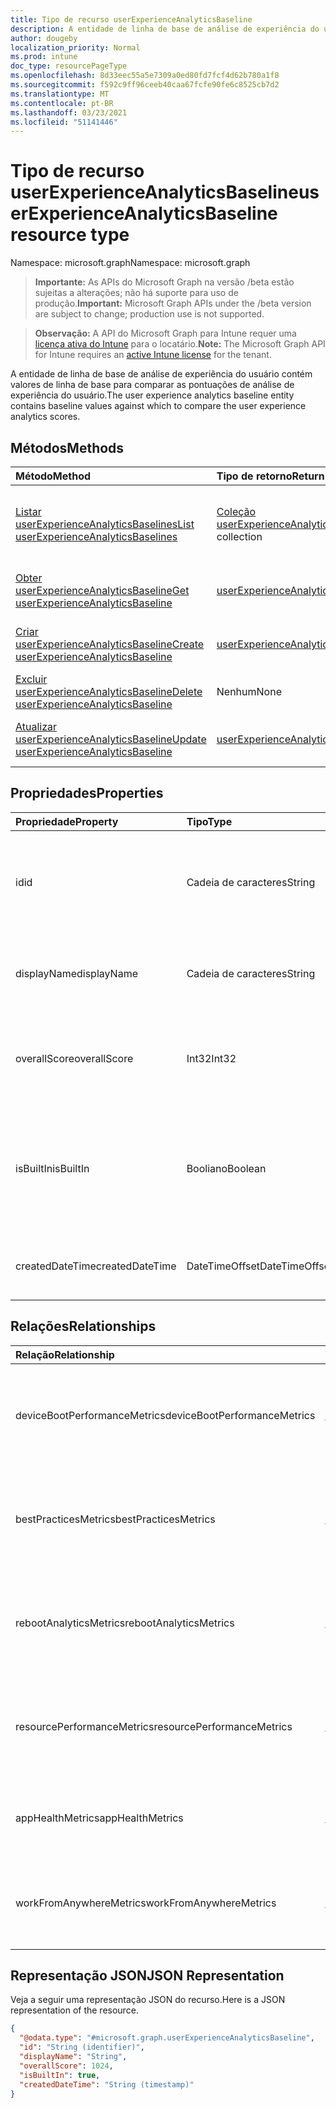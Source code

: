 ```yaml
---
title: Tipo de recurso userExperienceAnalyticsBaseline
description: A entidade de linha de base de análise de experiência do usuário contém valores de linha de base para comparar as pontuações de análise de experiência do usuário.
author: dougeby
localization_priority: Normal
ms.prod: intune
doc_type: resourcePageType
ms.openlocfilehash: 8d33eec55a5e7309a0ed80fd7fcf4d62b780a1f8
ms.sourcegitcommit: f592c9ff96ceeb40caa67fcfe90fe6c8525cb7d2
ms.translationtype: MT
ms.contentlocale: pt-BR
ms.lasthandoff: 03/23/2021
ms.locfileid: "51141446"
---
```

# <a name="userexperienceanalyticsbaseline-resource-type"></a><span data-ttu-id="f8332-103">Tipo de recurso userExperienceAnalyticsBaseline</span><span class="sxs-lookup"><span data-stu-id="f8332-103">userExperienceAnalyticsBaseline resource type</span></span>

<span data-ttu-id="f8332-104">Namespace: microsoft.graph</span><span class="sxs-lookup"><span data-stu-id="f8332-104">Namespace: microsoft.graph</span></span>

> <span data-ttu-id="f8332-105">**Importante:** As APIs do Microsoft Graph na versão /beta estão sujeitas a alterações; não há suporte para uso de produção.</span><span class="sxs-lookup"><span data-stu-id="f8332-105">**Important:** Microsoft Graph APIs under the /beta version are subject to change; production use is not supported.</span></span>

> <span data-ttu-id="f8332-106">**Observação:** A API do Microsoft Graph para Intune requer uma [licença ativa do Intune](https://go.microsoft.com/fwlink/?linkid=839381) para o locatário.</span><span class="sxs-lookup"><span data-stu-id="f8332-106">**Note:** The Microsoft Graph API for Intune requires an [active Intune license](https://go.microsoft.com/fwlink/?linkid=839381) for the tenant.</span></span>

<span data-ttu-id="f8332-107">A entidade de linha de base de análise de experiência do usuário contém valores de linha de base para comparar as pontuações de análise de experiência do usuário.</span><span class="sxs-lookup"><span data-stu-id="f8332-107">The user experience analytics baseline entity contains baseline values against which to compare the user experience analytics scores.</span></span>

## <a name="methods"></a><span data-ttu-id="f8332-108">Métodos</span><span class="sxs-lookup"><span data-stu-id="f8332-108">Methods</span></span>
|<span data-ttu-id="f8332-109">Método</span><span class="sxs-lookup"><span data-stu-id="f8332-109">Method</span></span>|<span data-ttu-id="f8332-110">Tipo de retorno</span><span class="sxs-lookup"><span data-stu-id="f8332-110">Return Type</span></span>|<span data-ttu-id="f8332-111">Descrição</span><span class="sxs-lookup"><span data-stu-id="f8332-111">Description</span></span>|
|:---|:---|:---|
|[<span data-ttu-id="f8332-112">Listar userExperienceAnalyticsBaselines</span><span class="sxs-lookup"><span data-stu-id="f8332-112">List userExperienceAnalyticsBaselines</span></span>](../api/intune-devices-userexperienceanalyticsbaseline-list.md)|<span data-ttu-id="f8332-113">[Coleção userExperienceAnalyticsBaseline](../resources/intune-devices-userexperienceanalyticsbaseline.md)</span><span class="sxs-lookup"><span data-stu-id="f8332-113">[userExperienceAnalyticsBaseline](../resources/intune-devices-userexperienceanalyticsbaseline.md) collection</span></span>|<span data-ttu-id="f8332-114">Listar propriedades e relações dos [objetos userExperienceAnalyticsBaseline.](../resources/intune-devices-userexperienceanalyticsbaseline.md)</span><span class="sxs-lookup"><span data-stu-id="f8332-114">List properties and relationships of the [userExperienceAnalyticsBaseline](../resources/intune-devices-userexperienceanalyticsbaseline.md) objects.</span></span>|
|[<span data-ttu-id="f8332-115">Obter userExperienceAnalyticsBaseline</span><span class="sxs-lookup"><span data-stu-id="f8332-115">Get userExperienceAnalyticsBaseline</span></span>](../api/intune-devices-userexperienceanalyticsbaseline-get.md)|[<span data-ttu-id="f8332-116">userExperienceAnalyticsBaseline</span><span class="sxs-lookup"><span data-stu-id="f8332-116">userExperienceAnalyticsBaseline</span></span>](../resources/intune-devices-userexperienceanalyticsbaseline.md)|<span data-ttu-id="f8332-117">Leia propriedades e relações do [objeto userExperienceAnalyticsBaseline.](../resources/intune-devices-userexperienceanalyticsbaseline.md)</span><span class="sxs-lookup"><span data-stu-id="f8332-117">Read properties and relationships of the [userExperienceAnalyticsBaseline](../resources/intune-devices-userexperienceanalyticsbaseline.md) object.</span></span>|
|[<span data-ttu-id="f8332-118">Criar userExperienceAnalyticsBaseline</span><span class="sxs-lookup"><span data-stu-id="f8332-118">Create userExperienceAnalyticsBaseline</span></span>](../api/intune-devices-userexperienceanalyticsbaseline-create.md)|[<span data-ttu-id="f8332-119">userExperienceAnalyticsBaseline</span><span class="sxs-lookup"><span data-stu-id="f8332-119">userExperienceAnalyticsBaseline</span></span>](../resources/intune-devices-userexperienceanalyticsbaseline.md)|<span data-ttu-id="f8332-120">Crie um novo [objeto userExperienceAnalyticsBaseline.](../resources/intune-devices-userexperienceanalyticsbaseline.md)</span><span class="sxs-lookup"><span data-stu-id="f8332-120">Create a new [userExperienceAnalyticsBaseline](../resources/intune-devices-userexperienceanalyticsbaseline.md) object.</span></span>|
|[<span data-ttu-id="f8332-121">Excluir userExperienceAnalyticsBaseline</span><span class="sxs-lookup"><span data-stu-id="f8332-121">Delete userExperienceAnalyticsBaseline</span></span>](../api/intune-devices-userexperienceanalyticsbaseline-delete.md)|<span data-ttu-id="f8332-122">Nenhum</span><span class="sxs-lookup"><span data-stu-id="f8332-122">None</span></span>|<span data-ttu-id="f8332-123">Exclui um [userExperienceAnalyticsBaseline](../resources/intune-devices-userexperienceanalyticsbaseline.md).</span><span class="sxs-lookup"><span data-stu-id="f8332-123">Deletes a [userExperienceAnalyticsBaseline](../resources/intune-devices-userexperienceanalyticsbaseline.md).</span></span>|
|[<span data-ttu-id="f8332-124">Atualizar userExperienceAnalyticsBaseline</span><span class="sxs-lookup"><span data-stu-id="f8332-124">Update userExperienceAnalyticsBaseline</span></span>](../api/intune-devices-userexperienceanalyticsbaseline-update.md)|[<span data-ttu-id="f8332-125">userExperienceAnalyticsBaseline</span><span class="sxs-lookup"><span data-stu-id="f8332-125">userExperienceAnalyticsBaseline</span></span>](../resources/intune-devices-userexperienceanalyticsbaseline.md)|<span data-ttu-id="f8332-126">Atualize as propriedades de [um objeto userExperienceAnalyticsBaseline.](../resources/intune-devices-userexperienceanalyticsbaseline.md)</span><span class="sxs-lookup"><span data-stu-id="f8332-126">Update the properties of a [userExperienceAnalyticsBaseline](../resources/intune-devices-userexperienceanalyticsbaseline.md) object.</span></span>|

## <a name="properties"></a><span data-ttu-id="f8332-127">Propriedades</span><span class="sxs-lookup"><span data-stu-id="f8332-127">Properties</span></span>
|<span data-ttu-id="f8332-128">Propriedade</span><span class="sxs-lookup"><span data-stu-id="f8332-128">Property</span></span>|<span data-ttu-id="f8332-129">Tipo</span><span class="sxs-lookup"><span data-stu-id="f8332-129">Type</span></span>|<span data-ttu-id="f8332-130">Descrição</span><span class="sxs-lookup"><span data-stu-id="f8332-130">Description</span></span>|
|:---|:---|:---|
|<span data-ttu-id="f8332-131">id</span><span class="sxs-lookup"><span data-stu-id="f8332-131">id</span></span>|<span data-ttu-id="f8332-132">Cadeia de caracteres</span><span class="sxs-lookup"><span data-stu-id="f8332-132">String</span></span>|<span data-ttu-id="f8332-133">O identificador exclusivo da linha de base de análise de experiência do usuário.</span><span class="sxs-lookup"><span data-stu-id="f8332-133">The unique identifier of the user experience analytics baseline.</span></span>|
|<span data-ttu-id="f8332-134">displayName</span><span class="sxs-lookup"><span data-stu-id="f8332-134">displayName</span></span>|<span data-ttu-id="f8332-135">Cadeia de caracteres</span><span class="sxs-lookup"><span data-stu-id="f8332-135">String</span></span>|<span data-ttu-id="f8332-136">O nome da linha de base de análise de experiência do usuário.</span><span class="sxs-lookup"><span data-stu-id="f8332-136">The name of the user experience analytics baseline.</span></span>|
|<span data-ttu-id="f8332-137">overallScore</span><span class="sxs-lookup"><span data-stu-id="f8332-137">overallScore</span></span>|<span data-ttu-id="f8332-138">Int32</span><span class="sxs-lookup"><span data-stu-id="f8332-138">Int32</span></span>|<span data-ttu-id="f8332-139">A pontuação geral da linha de base de análise de experiência do usuário.</span><span class="sxs-lookup"><span data-stu-id="f8332-139">The overall score of the user experience analytics baseline.</span></span>|
|<span data-ttu-id="f8332-140">isBuiltIn</span><span class="sxs-lookup"><span data-stu-id="f8332-140">isBuiltIn</span></span>|<span data-ttu-id="f8332-141">Booliano</span><span class="sxs-lookup"><span data-stu-id="f8332-141">Boolean</span></span>|<span data-ttu-id="f8332-142">Significa se a linha de base atual é a linha de base mediana comercial ou uma linha de base personalizada.</span><span class="sxs-lookup"><span data-stu-id="f8332-142">Signifies if the current baseline is the commercial median baseline or a custom baseline.</span></span>|
|<span data-ttu-id="f8332-143">createdDateTime</span><span class="sxs-lookup"><span data-stu-id="f8332-143">createdDateTime</span></span>|<span data-ttu-id="f8332-144">DateTimeOffset</span><span class="sxs-lookup"><span data-stu-id="f8332-144">DateTimeOffset</span></span>|<span data-ttu-id="f8332-145">A data em que a linha de base personalizada foi criada.</span><span class="sxs-lookup"><span data-stu-id="f8332-145">The date the custom baseline was created.</span></span>|

## <a name="relationships"></a><span data-ttu-id="f8332-146">Relações</span><span class="sxs-lookup"><span data-stu-id="f8332-146">Relationships</span></span>
|<span data-ttu-id="f8332-147">Relação</span><span class="sxs-lookup"><span data-stu-id="f8332-147">Relationship</span></span>|<span data-ttu-id="f8332-148">Tipo</span><span class="sxs-lookup"><span data-stu-id="f8332-148">Type</span></span>|<span data-ttu-id="f8332-149">Descrição</span><span class="sxs-lookup"><span data-stu-id="f8332-149">Description</span></span>|
|:---|:---|:---|
|<span data-ttu-id="f8332-150">deviceBootPerformanceMetrics</span><span class="sxs-lookup"><span data-stu-id="f8332-150">deviceBootPerformanceMetrics</span></span>|[<span data-ttu-id="f8332-151">userExperienceAnalyticsCategory</span><span class="sxs-lookup"><span data-stu-id="f8332-151">userExperienceAnalyticsCategory</span></span>](../resources/intune-devices-userexperienceanalyticscategory.md)|<span data-ttu-id="f8332-152">As métricas de desempenho do dispositivo de análise de experiência do usuário.</span><span class="sxs-lookup"><span data-stu-id="f8332-152">The user experience analytics device boot performance metrics.</span></span>|
|<span data-ttu-id="f8332-153">bestPracticesMetrics</span><span class="sxs-lookup"><span data-stu-id="f8332-153">bestPracticesMetrics</span></span>|[<span data-ttu-id="f8332-154">userExperienceAnalyticsCategory</span><span class="sxs-lookup"><span data-stu-id="f8332-154">userExperienceAnalyticsCategory</span></span>](../resources/intune-devices-userexperienceanalyticscategory.md)|<span data-ttu-id="f8332-155">As métricas de práticas recomendadas da análise da experiência do usuário.</span><span class="sxs-lookup"><span data-stu-id="f8332-155">The user experience analytics best practices metrics.</span></span>|
|<span data-ttu-id="f8332-156">rebootAnalyticsMetrics</span><span class="sxs-lookup"><span data-stu-id="f8332-156">rebootAnalyticsMetrics</span></span>|[<span data-ttu-id="f8332-157">userExperienceAnalyticsCategory</span><span class="sxs-lookup"><span data-stu-id="f8332-157">userExperienceAnalyticsCategory</span></span>](../resources/intune-devices-userexperienceanalyticscategory.md)|<span data-ttu-id="f8332-158">As métricas de análise de reinicialização da experiência do usuário.</span><span class="sxs-lookup"><span data-stu-id="f8332-158">The user experience analytics reboot analytics metrics.</span></span>|
|<span data-ttu-id="f8332-159">resourcePerformanceMetrics</span><span class="sxs-lookup"><span data-stu-id="f8332-159">resourcePerformanceMetrics</span></span>|[<span data-ttu-id="f8332-160">userExperienceAnalyticsCategory</span><span class="sxs-lookup"><span data-stu-id="f8332-160">userExperienceAnalyticsCategory</span></span>](../resources/intune-devices-userexperienceanalyticscategory.md)|<span data-ttu-id="f8332-161">As métricas de desempenho do recurso de análise de experiência do usuário.</span><span class="sxs-lookup"><span data-stu-id="f8332-161">The user experience analytics resource performance metrics.</span></span>|
|<span data-ttu-id="f8332-162">appHealthMetrics</span><span class="sxs-lookup"><span data-stu-id="f8332-162">appHealthMetrics</span></span>|[<span data-ttu-id="f8332-163">userExperienceAnalyticsCategory</span><span class="sxs-lookup"><span data-stu-id="f8332-163">userExperienceAnalyticsCategory</span></span>](../resources/intune-devices-userexperienceanalyticscategory.md)|<span data-ttu-id="f8332-164">As métricas de saúde do aplicativo de análise de experiência do usuário.</span><span class="sxs-lookup"><span data-stu-id="f8332-164">The user experience analytics app health metrics.</span></span>|
|<span data-ttu-id="f8332-165">workFromAnywhereMetrics</span><span class="sxs-lookup"><span data-stu-id="f8332-165">workFromAnywhereMetrics</span></span>|[<span data-ttu-id="f8332-166">userExperienceAnalyticsCategory</span><span class="sxs-lookup"><span data-stu-id="f8332-166">userExperienceAnalyticsCategory</span></span>](../resources/intune-devices-userexperienceanalyticscategory.md)|<span data-ttu-id="f8332-167">A análise da experiência do usuário funciona de qualquer lugar.</span><span class="sxs-lookup"><span data-stu-id="f8332-167">The user experience analytics work from anywhere metrics.</span></span>|

## <a name="json-representation"></a><span data-ttu-id="f8332-168">Representação JSON</span><span class="sxs-lookup"><span data-stu-id="f8332-168">JSON Representation</span></span>
<span data-ttu-id="f8332-169">Veja a seguir uma representação JSON do recurso.</span><span class="sxs-lookup"><span data-stu-id="f8332-169">Here is a JSON representation of the resource.</span></span>
<!-- {
  "blockType": "resource",
  "keyProperty": "id",
  "@odata.type": "microsoft.graph.userExperienceAnalyticsBaseline"
}
-->
``` json
{
  "@odata.type": "#microsoft.graph.userExperienceAnalyticsBaseline",
  "id": "String (identifier)",
  "displayName": "String",
  "overallScore": 1024,
  "isBuiltIn": true,
  "createdDateTime": "String (timestamp)"
}
```




